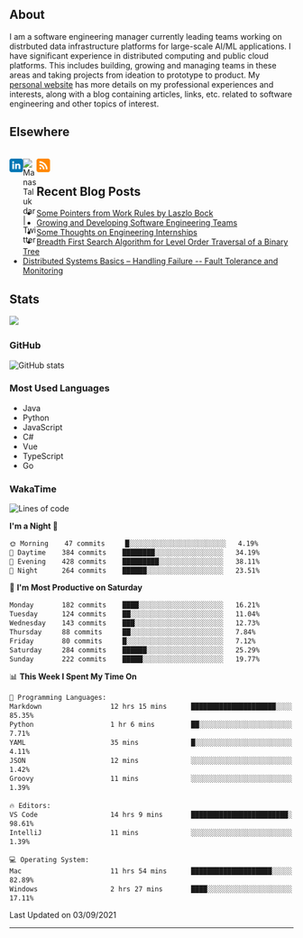 ## About

I am a software engineering manager currently leading teams working on distrbuted data infrastructure platforms for large-scale AI/ML applications. I have significant experience in distributed computing and public cloud platforms. This includes building, growing and managing teams in these areas and taking projects from ideation to prototype to product. My [personal website](https://manastalukdar.github.io/) has more details on my professional experiences and interests, along with a blog containing articles, links, etc. related to software engineering and other topics of interest.

## Elsewhere

</br>

<a href="https://www.linkedin.com/in/manastalukdar" target="_blank">
  <img align="left" alt="Manas Talukdar | Linkedin" width="24px" src="https://raw.githubusercontent.com/edent/SuperTinyIcons/master/images/svg/linkedin.svg" />
</a>
<a href="https://www.twitter.com/manastalukdar" target="_blank">
  <img align="left" alt="Manas Talukdar | Twitter" width="24px" src="https://github.com/TheDudeThatCode/TheDudeThatCode/blob/master/Assets/Twitter.svg" />
</a>
<a href="https://manastalukdar.github.io/" target="_blank">
  <img align="left" alt="Manas Talukdar | Website" width="24px" src="https://github.com/edent/SuperTinyIcons/blob/master/images/svg/rss.svg" />
</a>

</br>

## Recent Blog Posts

<!-- BLOG:START -->
- [Some Pointers from Work Rules by Laszlo Bock](https://manastalukdar.github.io/blog/2020/01/25/work-rules-laszlo-bock-pointers/)
- [Growing and Developing Software Engineering Teams](https://manastalukdar.github.io/blog/2019/09/19/growing-developing-software-engineering-teams/)
- [Some Thoughts on Engineering Internships](https://manastalukdar.github.io/blog/2019/09/04/some-thoughts-on-engineering-internships/)
- [Breadth First Search Algorithm for Level Order Traversal of a Binary Tree](https://manastalukdar.github.io/blog/2019/08/29/breadth-first-search-binary-tree-level-order-traversal/)
- [Distributed Systems Basics – Handling Failure -- Fault Tolerance and Monitoring](https://manastalukdar.github.io/blog/2019/08/19/katemats-distributed-systems-fault-tolerance-monitoring/)
<!-- BLOG:END -->

## Stats

![](https://komarev.com/ghpvc/?username=manastalukdar)

### GitHub

![GitHub stats](https://github-readme-stats.vercel.app/api?username=manastalukdar&show_icons=true&hide_border=true&hide_rank=true&hide_title=true&icon_color=79ff97&text_color=cecac3&bg_color=4d4b4b)

### Most Used Languages

- Java
- Python
- JavaScript
- C#
- Vue
- TypeScript
- Go

<!--
![Top Langs](https://github-readme-stats.vercel.app/api/top-langs/?username=manastalukdar&layout=compact&hide_border=true&hide_title=true&icon_color=79ff97&text_color=cecac3&bg_color=4d4b4b)
-->

### WakaTime

<!--START_SECTION:waka-->
![Lines of code](https://img.shields.io/badge/From%20Hello%20World%20I%27ve%20Written-66866%20lines%20of%20code-blue)

**I'm a Night 🦉** 

```text
🌞 Morning    47 commits     █░░░░░░░░░░░░░░░░░░░░░░░░   4.19% 
🌆 Daytime    384 commits    ████████░░░░░░░░░░░░░░░░░   34.19% 
🌃 Evening    428 commits    █████████░░░░░░░░░░░░░░░░   38.11% 
🌙 Night      264 commits    ██████░░░░░░░░░░░░░░░░░░░   23.51%

```
📅 **I'm Most Productive on Saturday** 

```text
Monday       182 commits    ████░░░░░░░░░░░░░░░░░░░░░   16.21% 
Tuesday      124 commits    ██░░░░░░░░░░░░░░░░░░░░░░░   11.04% 
Wednesday    143 commits    ███░░░░░░░░░░░░░░░░░░░░░░   12.73% 
Thursday     88 commits     ██░░░░░░░░░░░░░░░░░░░░░░░   7.84% 
Friday       80 commits     █░░░░░░░░░░░░░░░░░░░░░░░░   7.12% 
Saturday     284 commits    ██████░░░░░░░░░░░░░░░░░░░   25.29% 
Sunday       222 commits    █████░░░░░░░░░░░░░░░░░░░░   19.77%

```


📊 **This Week I Spent My Time On** 

```text
💬 Programming Languages: 
Markdown                 12 hrs 15 mins      █████████████████████░░░░   85.35% 
Python                   1 hr 6 mins         ██░░░░░░░░░░░░░░░░░░░░░░░   7.71% 
YAML                     35 mins             █░░░░░░░░░░░░░░░░░░░░░░░░   4.11% 
JSON                     12 mins             ░░░░░░░░░░░░░░░░░░░░░░░░░   1.42% 
Groovy                   11 mins             ░░░░░░░░░░░░░░░░░░░░░░░░░   1.39%

🔥 Editors: 
VS Code                  14 hrs 9 mins       ████████████████████████░   98.61% 
IntelliJ                 11 mins             ░░░░░░░░░░░░░░░░░░░░░░░░░   1.39%

💻 Operating System: 
Mac                      11 hrs 54 mins      ████████████████████░░░░░   82.89% 
Windows                  2 hrs 27 mins       ████░░░░░░░░░░░░░░░░░░░░░   17.11%

```


 Last Updated on 03/09/2021
<!--END_SECTION:waka-->

---

<!--

**manastalukdar/manastalukdar** is a ✨ _special_ ✨ repository because its `README.md` (this file) appears on your GitHub profile.

Here are some ideas to get you started:

- 🔭 I’m currently working on ...
- 🌱 I’m currently learning ...
- 👯 I’m looking to collaborate on ...
- 🤔 I’m looking for help with ...
- 💬 Ask me about ...
- 📫 How to reach me: ...
- 😄 Pronouns: ...
- ⚡ Fun fact: ...
-->
